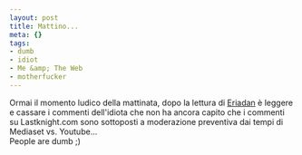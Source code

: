 ```yaml
--- 
layout: post
title: Mattino...
meta: {}
tags: 
- dumb
- idiot
- Me &amp; The Web
- motherfucker
---
```

Ormai il momento ludico della mattinata, dopo la lettura di [Eriadan][1] è leggere e cassare i commenti dell'idiota che non ha ancora capito che i commenti su Lastknight.com sono sottoposti a moderazione preventiva dai tempi di Mediaset vs. Youtube...  
People are dumb ;)

[1]: http://www.shockdom.com/eriadan 

